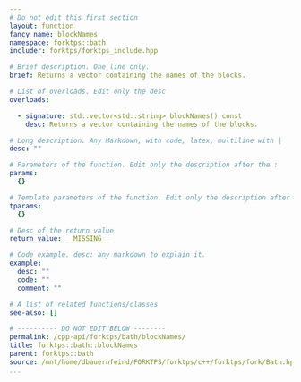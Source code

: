 ```yaml
---
# Do not edit this first section
layout: function
fancy_name: blockNames
namespace: forktps::bath
includer: forktps/forktps_include.hpp

# Brief description. One line only.
brief: Returns a vector containing the names of the blocks.

# List of overloads. Edit only the desc
overloads:

  - signature: std::vector<std::string> blockNames() const
    desc: Returns a vector containing the names of the blocks.

# Long description. Any Markdown, with code, latex, multiline with |
desc: ""

# Parameters of the function. Edit only the description after the :
params:
  {}

# Template parameters of the function. Edit only the description after the :
tparams:
  {}

# Desc of the return value
return_value: __MISSING__

# Code example. desc: any markdown to explain it.
example:
  desc: ""
  code: ""
  comment: ""

# A list of related functions/classes
see-also: []

# ---------- DO NOT EDIT BELOW --------
permalink: /cpp-api/forktps/bath/blockNames/
title: forktps::bath::blockNames
parent: forktps::bath
source: /mnt/home/dbauernfeind/FORKTPS/forktps/c++/forktps/fork/Bath.hpp
...
```


